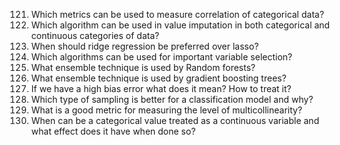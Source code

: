 121. Which metrics can be used to measure correlation of categorical data?
122. Which algorithm can be used in value imputation in both categorical and continuous categories of data?
123. When should ridge regression be preferred over lasso?
124. Which algorithms can be used for important variable selection?
125. What ensemble technique is used by Random forests?
126. What ensemble technique is used by gradient boosting trees?
127. If we have a high bias error what does it mean? How to treat it?
128. Which type of sampling is better for a classification model and why?
129. What is a good metric for measuring the level of multicollinearity?
130. When can be a categorical value treated as a continuous variable and what effect does it have when done so?